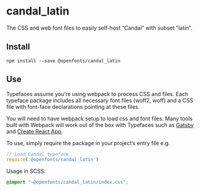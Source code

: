 
# candal_latin

The CSS and web font files to easily self-host “Candal” with subset "latin".

## Install

`npm install --save @openfonts/candal_latin`

## Use

Typefaces assume you’re using webpack to process CSS and files. Each typeface
package includes all necessary font files (woff2, woff) and a CSS file with
font-face declarations pointing at these files.

You will need to have webpack setup to load css and font files. Many tools built
with Webpack will work out of the box with Typefaces such as [Gatsby](https://github.com/gatsbyjs/gatsby)
and [Create React App](https://github.com/facebookincubator/create-react-app).

To use, simply require the package in your project’s entry file e.g.

```javascript
// Load Candal typeface
require('@openfonts/candal_latin')
```

Usage in SCSS:
```scss
@import "~@openfonts/candal_latin/index.css";
```
